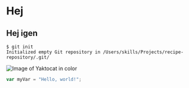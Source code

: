 # Hej
## Hej igen
```
$ git init
Initialized empty Git repository in /Users/skills/Projects/recipe-repository/.git/
```

![Image of Yaktocat in color](https://octodex.github.com/images/yaktocat.png)

``` javascript
var myVar = "Hello, world!";
```

